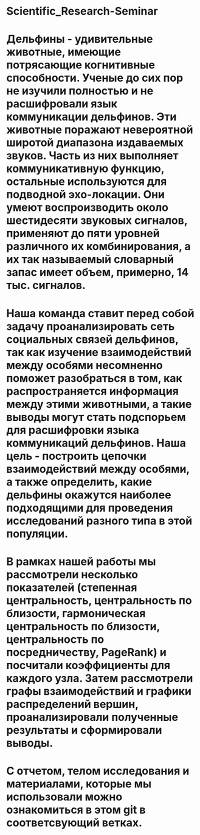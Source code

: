 # Scientific_Research-Seminar

# Дельфины - удивительные животные, имеющие потрясающие когнитивные способности. Ученые до сих пор не изучили полностью и не расшифровали язык коммуникации дельфинов. Эти животные поражают невероятной широтой диапазона издаваемых звуков. Часть из них выполняет коммуникативную функцию, остальные используются для подводной эхо-локации. Они умеют воспроизводить около шестидесяти звуковых сигналов, применяют до пяти уровней различного их комбинирования, а их так называемый словарный запас имеет объем, примерно, 14 тыс. сигналов.
# Наша команда ставит перед собой задачу проанализировать сеть социальных связей дельфинов, так как изучение взаимодействий между особями несомненно поможет разобраться в том, как распространяется информация между этими животными, а такие выводы могут стать подспорьем для расшифровки языка коммуникаций дельфинов. Наша цель - построить цепочки взаимодействий между особями, а также определить, какие дельфины окажутся наиболее подходящими для проведения исследований разного типа в этой популяции.

# В рамках нашей работы мы рассмотрели несколько показателей (степенная центральность, центральность по близости, гармоническая центральность по близости, центральность по посредничеству, PageRank) и посчитали коэффициенты для каждого узла. Затем рассмотрели графы взаимодействий и графики распределений вершин, проанализировали полученные результаты и сформировали выводы.

# С отчетом, телом исследования и материалами, которые мы использовали можно ознакомиться в этом git в соответсвующий ветках.
